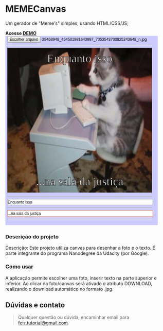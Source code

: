 # MEMECanvas


Um gerador de "Meme's" simples, usando HTML/CSS/JS;


**Acesse [DEMO](https://eduardoferr.github.io/MEMECanvas/ "MEMECanvas")**
![PrintScreen da tela do MEMECanvas](https://raw.githubusercontent.com/EduardoFerr/MEMECanvas/master/meme.png "MEMECanvas - HTML5/CSS3/JS" )

### Descrição do projeto
Descrição: Este projeto utiliza canvas para desenhar a foto e o texto. É parte integrante do programa Nanodegree da Udacity (por Google).

### Como usar
A aplicação permite escolher uma foto, inserir texto na parte superior e inferior. Ao clicar na foto/canvas será ativado o atributo DOWNLOAD, realizando o download automático no formato .jpg.


## Dúvidas e contato
>Qualquer questão ou dúvida, encaminhar email para ferr.tutorial@gmail.com.
